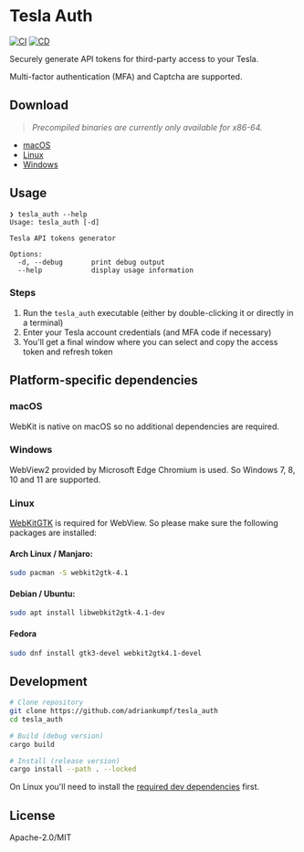 # Tesla Auth

[![CI](https://github.com/adriankumpf/tesla_auth/actions/workflows/ci.yml/badge.svg?branch=main)](https://github.com/adriankumpf/tesla_auth/actions/workflows/ci.yml)
[![CD](https://github.com/adriankumpf/tesla_auth/actions/workflows/cd.yml/badge.svg?branch=main)](https://github.com/adriankumpf/tesla_auth/actions/workflows/cd.yml)

Securely generate API tokens for third-party access to your Tesla.

Multi-factor authentication (MFA) and Captcha are supported.

## Download

> _Precompiled binaries are currently only available for x86-64._

- [macOS](https://github.com/adriankumpf/tesla_auth/releases/latest/download/tesla-auth-macos.tar.gz)
- [Linux](https://github.com/adriankumpf/tesla_auth/releases/latest/download/tesla-auth-linux.tar.gz)
- [Windows](https://github.com/adriankumpf/tesla_auth/releases/latest/download/tesla-auth-windows.tar.gz)

## Usage

```plain
❯ tesla_auth --help
Usage: tesla_auth [-d]

Tesla API tokens generator

Options:
  -d, --debug       print debug output
  --help            display usage information
```

### Steps

1. Run the `tesla_auth` executable (either by double-clicking it or directly in a terminal)
2. Enter your Tesla account credentials (and MFA code if necessary)
3. You'll get a final window where you can select and copy the access token and refresh token

## Platform-specific dependencies

### macOS

WebKit is native on macOS so no additional dependencies are required.

### Windows

WebView2 provided by Microsoft Edge Chromium is used. So Windows 7, 8, 10 and 11 are supported.

### Linux

[WebKitGTK](https://webkitgtk.org/) is required for WebView. So please make sure the following packages are installed:

#### Arch Linux / Manjaro:

```bash
sudo pacman -S webkit2gtk-4.1
```

#### Debian / Ubuntu:

```bash
sudo apt install libwebkit2gtk-4.1-dev
```

#### Fedora

```bash
sudo dnf install gtk3-devel webkit2gtk4.1-devel
```

## Development

```bash
# Clone repository
git clone https://github.com/adriankumpf/tesla_auth
cd tesla_auth

# Build (debug version)
cargo build

# Install (release version)
cargo install --path . --locked
```

On Linux you'll need to install the [required dev dependencies](https://github.com/adriankumpf/tesla_auth/blob/main/.github/workflows/cd.yml#L47) first.

## License

Apache-2.0/MIT
